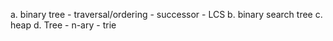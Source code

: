 a. binary tree
	- traversal/ordering
	- successor	
	- LCS
b. binary search tree
c. heap
d. Tree
	- n-ary
	- trie